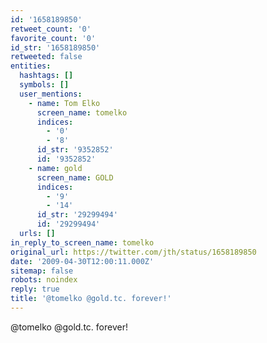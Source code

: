 ```yaml
---
id: '1658189850'
retweet_count: '0'
favorite_count: '0'
id_str: '1658189850'
retweeted: false
entities:
  hashtags: []
  symbols: []
  user_mentions:
    - name: Tom Elko
      screen_name: tomelko
      indices:
        - '0'
        - '8'
      id_str: '9352852'
      id: '9352852'
    - name: gold
      screen_name: GOLD
      indices:
        - '9'
        - '14'
      id_str: '29299494'
      id: '29299494'
  urls: []
in_reply_to_screen_name: tomelko
original_url: https://twitter.com/jth/status/1658189850
date: '2009-04-30T12:00:11.000Z'
sitemap: false
robots: noindex
reply: true
title: '@tomelko @gold.tc. forever!'
---
```


@tomelko @gold.tc. forever!